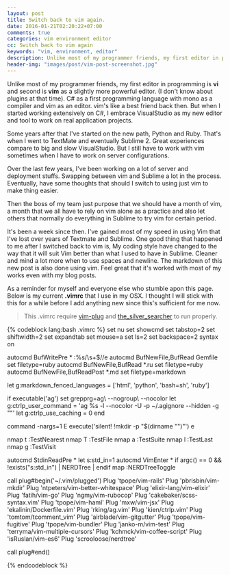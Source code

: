 ```yaml
---
layout: post
title: Switch back to vim again.
date: 2016-01-21T02:20:22+07:00
comments: true
categories: vim environment editor
cc: Switch back to vim again
keywords: "vim, environment, editor"
description: Unlike most of my programmer friends, my first editor in programming is vi and second is vim as a slightly powerful editor. (I don't know about plugins at that time). C# as a first programming language with mono as a compiler and vim as an editor. vim's like a best friend back then. But when I started working extensively on C#, I embrace VisualStudio as my new editor and tool to work on real application projects.
header-img: "images/post/vim-post-screenshot.jpg"
---
```


Unlike most of my programmer friends, my first editor in programming is **vi** and
second is **vim** as a slightly more powerful editor. (I don't know about plugins at that
time). C# as a first programming language with mono as a compiler and vim as an editor.
vim's like a best friend back then. But when I started working extensively on C#,
I embrace VisualStudio as my new editor and tool to work on real application projects.

Some years after that I've started on the new path, Python and Ruby. That's when I went
to TextMate and eventually Sublime 2. Great experiences compare to big and slow
VisualStudio. But I still have to work with vim sometimes when I have to work on
server configurations.

Over the last few years, I've been working on a lot of server and deployment stuffs.
Swapping between vim and Sublime a lot in the process. Eventually, have some thoughts
that should I switch to using just vim to make thing easier.

Then the boss of my team just purpose that we should have a month of vim, a month that
we all have to rely on vim alone as a practice and also let others that normally do
everything in Sublime to try vim for certain period.

It's been a week since then. I've gained most of my speed in using Vim that I've
lost over years of Textmate and Sublime. One good thing that happened to me after I
switched back to vim is, My coding style have changed to the way that it will suit Vim
better than what I used to have in Sublime. Cleaner and mind a lot more when to use
spaces and newline. The markdown of this new post is also done using vim. Feel great
that it's worked with most of my works even with my blog posts.

As a reminder for myself and everyone else who stumble apon this page. Below is
my current **.vimrc** that I use in my OSX. I thought I will stick with this for a while
before I add anything new since this's sufficient for me now.

> This .vimrc require [vim-plug](https://github.com/junegunn/vim-plug) and
> [the_silver_searcher](https://github.com/ggreer/the_silver_searcher) to run properly.

{% codeblock lang:bash .vimrc %}
set nu
set showcmd
set tabstop=2
set shiftwidth=2
set expandtab
set mouse=a
set ls=2
set backspace=2
syntax on

autocmd BufWritePre * :%s/\s\+$//e
autocmd BufNewFile,BufRead Gemfile set filetype=ruby
autocmd BufNewFile,BufRead *.ru set filetype=ruby
autocmd BufNewFile,BufReadPost *.md set filetype=markdown

let g:markdown_fenced_languages = ['html', 'python', 'bash=sh', 'ruby']

if executable('ag')
  set grepprg=ag\ --nogroup\ --nocolor
  let g:ctrlp_user_command = 'ag %s -l --nocolor -U -p ~/.agignore --hidden -g ""'
  let g:ctrlp_use_caching = 0
end

command -nargs=1 E execute('silent! !mkdir -p "$(dirname "<args>")"') <Bar> e <args>

nmap <silent> <leader>t :TestNearest<CR>
nmap <silent> <leader>T :TestFile<CR>
nmap <silent> <leader>a :TestSuite<CR>
nmap <silent> <leader>l :TestLast<CR>
nmap <silent> <leader>g :TestVisit<CR>

autocmd StdinReadPre * let s:std_in=1
autocmd VimEnter * if argc() == 0 && !exists("s:std_in") | NERDTree | endif
map <C-k><C-b> :NERDTreeToggle<CR>

call plug#begin('~/.vim/plugged')
Plug 'tpope/vim-rails'
Plug 'pbrisbin/vim-mkdir'
Plug 'ntpeters/vim-better-whitespace'
Plug 'elixir-lang/vim-elixir'
Plug 'fatih/vim-go'
Plug 'ngmy/vim-rubocop'
Plug 'cakebaker/scss-syntax.vim'
Plug 'tpope/vim-haml'
Plug 'mxw/vim-jsx'
Plug 'ekalinin/Dockerfile.vim'
Plug 'rking/ag.vim'
Plug 'kien/ctrlp.vim'
Plug 'tomtom/tcomment_vim'
Plug 'airblade/vim-gitgutter'
Plug 'tpope/vim-fugitive'
Plug 'tpope/vim-bundler'
Plug 'janko-m/vim-test'
Plug 'terryma/vim-multiple-cursors'
Plug 'kchmck/vim-coffee-script'
Plug 'isRuslan/vim-es6'
Plug 'scrooloose/nerdtree'

call plug#end()


{% endcodeblock %}
